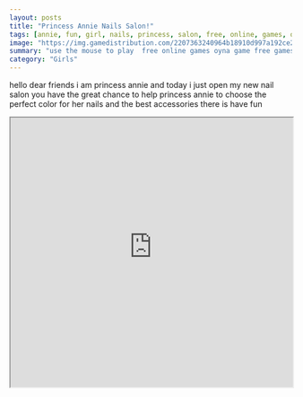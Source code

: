 ```yaml
---
layout: posts
title: "Princess Annie Nails Salon!"
tags: [annie, fun, girl, nails, princess, salon, free, online, games, oyna, game, free, games, play, play, games]
image: "https://img.gamedistribution.com/2207363240964b18910d997a192ce2c5.jpg"
summary: "use the mouse to play  free online games oyna game free games play play games"
category: "Girls"
---
```


hello dear friends i am princess annie and today i just open my new nail salon you have the great chance to help princess annie to choose the perfect color for her nails and the best accessories there is have fun

<iframe width="100%" height="480px;" src="https://html5.gamedistribution.com/2207363240964b18910d997a192ce2c5/"></iframe>